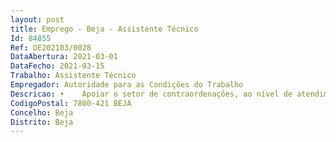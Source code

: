 ```yaml
--- 
layout: post
title: Emprego - Beja - Assistente Técnico
Id: 84855
Ref: OE202103/0028
DataAbertura: 2021-03-01
DataFecho: 2021-03-15
Trabalho: Assistente Técnico
Empregador: Autoridade para as Condições do Trabalho
Descricao: •	Apoiar o setor de contraordenações, ao nível de atendimento presencial e telefónico, fazendo o devido encaminhamento do utente para o técnico responsável •	Realizar o atendimento ao público e receção de documentos •	Organizar e arquivar toda a documentação da área inspetiva, de contraordenações e administrativa.•	Rececionar, registar, arquivar e distribuir toda a correspondência •	Redigir ofícios, informações e email’s •	Efetuar o registo de Livretes individuais de controlo para pessoal afeto à exploração de veículos •	Registar, mensalmente, a assiduidade, ajudas de custo e movimento de viaturas respeitante ao pessoal afeto ao Centro Local •	Garantir a gestão do economato.
CodigoPostal: 7800-421 BEJA
Concelho: Beja
Distrito: Beja
--- 
```

